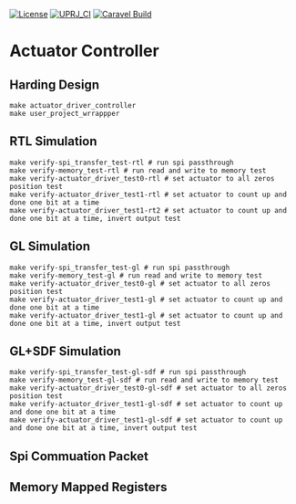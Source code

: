 [![License](https://img.shields.io/badge/License-Apache%202.0-blue.svg)](https://opensource.org/licenses/Apache-2.0) [![UPRJ_CI](https://github.com/efabless/caravel_project_example/actions/workflows/user_project_ci.yml/badge.svg)](https://github.com/efabless/caravel_project_example/actions/workflows/user_project_ci.yml) [![Caravel Build](https://github.com/efabless/caravel_project_example/actions/workflows/caravel_build.yml/badge.svg)](https://github.com/efabless/caravel_project_example/actions/workflows/caravel_build.yml)

# Actuator Controller 
## Harding Design
```
make actuator_driver_controller
make user_project_wrrappper
```
## RTL Simulation
```
make verify-spi_transfer_test-rtl # run spi passthrough
make verify-memory_test-rtl # run read and write to memory test
make verify-actuator_driver_test0-rtl # set actuator to all zeros position test
make verify-actuator_driver_test1-rtl # set actuator to count up and done one bit at a time
make verify-actuator_driver_test1-rt2 # set actuator to count up and done one bit at a time, invert output test
```
 ## GL Simulation
```
make verify-spi_transfer_test-gl # run spi passthrough
make verify-memory_test-gl # run read and write to memory test
make verify-actuator_driver_test0-gl # set actuator to all zeros position test
make verify-actuator_driver_test1-gl # set actuator to count up and done one bit at a time
make verify-actuator_driver_test1-gl # set actuator to count up and done one bit at a time, invert output test
```
 ## GL+SDF Simulation
```
make verify-spi_transfer_test-gl-sdf # run spi passthrough
make verify-memory_test-gl-sdf # run read and write to memory test
make verify-actuator_driver_test0-gl-sdf # set actuator to all zeros position test
make verify-actuator_driver_test1-gl-sdf # set actuator to count up and done one bit at a time
make verify-actuator_driver_test1-gl-sdf # set actuator to count up and done one bit at a time, invert output test
```
## Spi Commuation Packet

## Memory Mapped Registers

